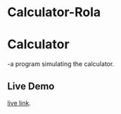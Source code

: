 # Calculator-Rola

# Calculator
-a program simulating the calculator.
## Live Demo
[live link]( https://gsg-fc03.github.io/Calculator-Rola/).

